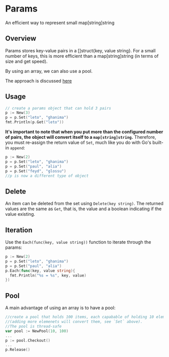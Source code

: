 # Params

An efficient way to represent small map[string]string

## Overview

Params stores key-value pairs in a []struct{key, value string}. For a small number of keys, this is more efficient than a map[string]string (in terms of size and get speed).

By using an array, we can also use a pool.

The approach is discussed [here](http://openmymind.net/Using-Small-Arrays-Instead-Of-Small-Dictionary/)

## Usage

```go
// create a params object that can hold 3 pairs
p := New(3)
p = p.Set("leto", "ghanima")
fmt.Println(p.Get("leto"))
```

**It's important to note that when you put more than the configured number of pairs, the object will convert itself to a `map[string]string`.** Therefore, you must re-assign the return value of `Set`, much like you do with Go's built-in `append`:

```go
p := New(2)
p = p.Set("leto", "ghanima")
p = p.Set("paul", "alia")
p = p.Set("feyd", "glossu")
//p is now a different type of object
```

## Delete
An item can be deleted from the set using `Delete(key string)`. The returned values are the same as `Get`, that is, the value and a boolean indicating if the value existing.

## Iteration
Use the `Each(func(key, value string))` function to iterate through the params:

```go
p := New(2)
p = p.Set("leto", "ghanima")
p = p.Set("paul", "alia")
p.Each(func(key, value string){
  fmt.Println("%s = %s", key, value)
})
```

## Pool
A main advantage of using an array is to have a pool:

```go
//create a pool that holds 100 items, each capabable of holding 10 elements
//(adding more elemenets will convert them, see `Set` above).
//The pool is thread-safe
var pool := NewPool(10, 100)
...
p := pool.Checkout()
...
p.Release()
```
